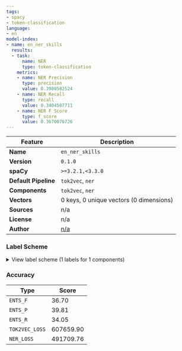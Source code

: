 ```yaml
---
tags:
- spacy
- token-classification
language:
- en
model-index:
- name: en_ner_skills
  results:
  - task:
      name: NER
      type: token-classification
    metrics:
    - name: NER Precision
      type: precision
      value: 0.3980582524
    - name: NER Recall
      type: recall
      value: 0.3404507711
    - name: NER F Score
      type: f_score
      value: 0.3670076726
---
```

| Feature | Description |
| --- | --- |
| **Name** | `en_ner_skills` |
| **Version** | `0.1.0` |
| **spaCy** | `>=3.2.1,<3.3.0` |
| **Default Pipeline** | `tok2vec`, `ner` |
| **Components** | `tok2vec`, `ner` |
| **Vectors** | 0 keys, 0 unique vectors (0 dimensions) |
| **Sources** | n/a |
| **License** | n/a |
| **Author** | [n/a]() |

### Label Scheme

<details>

<summary>View label scheme (1 labels for 1 components)</summary>

| Component | Labels |
| --- | --- |
| **`ner`** | `SKILL` |

</details>

### Accuracy

| Type | Score |
| --- | --- |
| `ENTS_F` | 36.70 |
| `ENTS_P` | 39.81 |
| `ENTS_R` | 34.05 |
| `TOK2VEC_LOSS` | 607659.90 |
| `NER_LOSS` | 491709.76 |